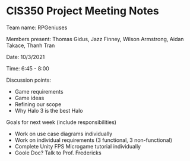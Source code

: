 # CIS350 Project Meeting Notes

Team name: RPGeniuses     


Members present: Thomas Gidus, Jazz Finney, Wilson Armstrong, Aidan Takace, Thanh Tran


Date: 10/3/2021

Time: 6:45 - 8:00

Discussion points: 

* Game requirements
* Game ideas
* Refining our scope
* Why Halo 3 is the best Halo


Goals for next week (include responsibilities)

* Work on use case diagrams individually
* Work on individual requirements (3 functional, 3 non-functional)
* Complete Unity FPS Microgame tutorial individually
* Goole Doc? Talk to Prof. Fredericks

